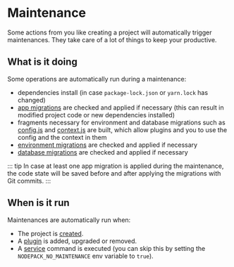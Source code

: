 # Maintenance

Some actions from you like creating a project will automatically trigger maintenances. They take care of a lot of things to keep your productive.

## What is it doing

Some operations are automatically run during a maintenance:

- dependencies install (in case `package-lock.json` or `yarn.lock` has changed)
- [app migrations](./app-migrations.md) are checked and applied if necessary (this can result in modified project code or new dependencies installed)
- fragments necessary for environment and database migrations such as [config.js](./config.md) and [context.js](./context.md) are built, which allow plugins and you to use the config and the context in them
- [environment migrations](./env-migrations.md) are checked and applied if necessary
- [database migrations](./db-migrations.md) are checked and applied if necessary

::: tip
In case at least one app migration is applied during the maintenance, the code state will be saved before and after applying the migrations with Git commits.
:::

## When is it run

Maintenances are automatically run when:

- The project is [created](./creating-a-project.md).
- A [plugin](./plugins.md) is added, upgraded or removed.
- A [service](./service.md) command is executed (you can skip this by setting the `NODEPACK_NO_MAINTENANCE` env variable to `true`).
